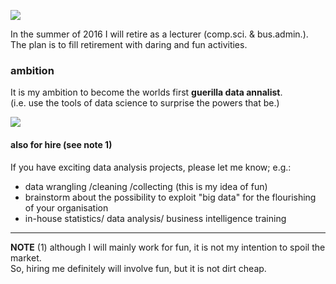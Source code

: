 
![](http://i.imgur.com/EUqpWPt.jpg)

In the summer of 2016 I will retire as a lecturer (comp.sci. & bus.admin.).  
The plan is to fill retirement with daring and fun activities.

### ambition
It is my ambition to become the worlds first **guerilla data annalist**.    
(i.e. use the tools of data science to surprise the powers that be.)

![](http://i.imgur.com/Ikxwitb.jpg)

#### also for hire (see note 1)

If you have exciting data analysis projects, please let me know; e.g.:
- data wrangling /cleaning /collecting (this is my idea of fun) 
- brainstorm about the possibility to exploit "big data" for the flourishing of your organisation
- in-house statistics/ data analysis/ business intelligence training 


----------

**NOTE** 
(1) although I will mainly work for fun, it is not my intention to spoil the market.  
So, hiring me definitely will involve fun, but it is not dirt cheap.
